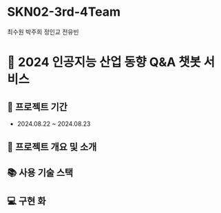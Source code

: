 # SKN02-3rd-4Team
최수원 박주희 정인교 전유빈

# :pushpin: 2024 인공지능 산업 동향 Q&A 챗봇 서비스
## :pushpin: 프로젝트 기간
* 2024.08.22 ~ 2024.08.23
## :pushpin: 프로젝트 개요 및 소개


## :books: 사용 기술 스택
## :computer: 구현 화
